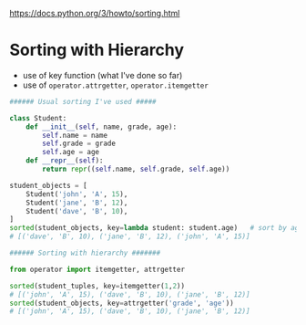 https://docs.python.org/3/howto/sorting.html

# Sorting with Hierarchy
- use of key function (what I've done so far) 
- use of <code>operator.attrgetter</code>, <code>operator.itemgetter</code> 

```python
###### Usual sorting I've used #####

class Student:
    def __init__(self, name, grade, age):
        self.name = name
        self.grade = grade
        self.age = age
    def __repr__(self):
        return repr((self.name, self.grade, self.age))

student_objects = [
    Student('john', 'A', 15),
    Student('jane', 'B', 12),
    Student('dave', 'B', 10),
]
sorted(student_objects, key=lambda student: student.age)   # sort by age
# [('dave', 'B', 10), ('jane', 'B', 12), ('john', 'A', 15)]
```


```python
###### Sorting with hierarchy #######

from operator import itemgetter, attrgetter

sorted(student_tuples, key=itemgetter(1,2))
# [('john', 'A', 15), ('dave', 'B', 10), ('jane', 'B', 12)]
sorted(student_objects, key=attrgetter('grade', 'age'))
# [('john', 'A', 15), ('dave', 'B', 10), ('jane', 'B', 12)]
```

